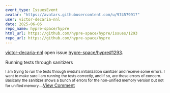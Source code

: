 ```yaml
---
event_type: IssuesEvent
avatar: "https://avatars.githubusercontent.com/u/97457991?"
user: victor-decaria-nnl
date: 2025-06-06
repo_name: hypre-space/hypre
html_url: https://github.com/hypre-space/hypre/issues/1293
repo_url: https://github.com/hypre-space/hypre
---
```


<a href='https://github.com/victor-decaria-nnl' target='_blank'>victor-decaria-nnl</a> open issue <a href='https://github.com/hypre-space/hypre/issues/1293' target='_blank'>hypre-space/hypre#1293</a>.

<p>Running tests through sanitizers</p><small>I am trying to run the tests through nvidia's initialization sanitizer and receive some errors. I want to make sure I am running the tests correctly, and if so, are these errors of concern. Basically the sanitizer shows a bunch of errors for the non-unified memory version but not for unified memory....</small><a href='https://github.com/hypre-space/hypre/issues/1293' target='_blank'>View Comment</a>